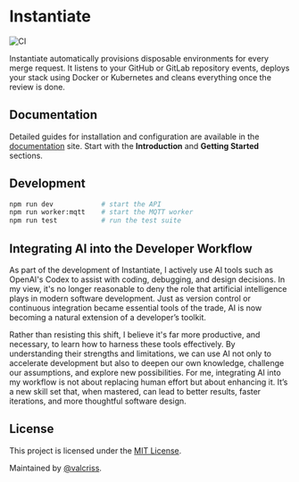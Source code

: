 # Instantiate

![CI](https://github.com/valcriss/Instantiate/actions/workflows/ci.yml/badge.svg)

Instantiate automatically provisions disposable environments for every merge request. It listens to your GitHub or GitLab repository events, deploys your stack using Docker or Kubernetes and cleans everything once the review is done.

## Documentation

Detailed guides for installation and configuration are available in the [documentation](https://valcriss.github.io/Instantiate/) site. Start with the **Introduction** and **Getting Started** sections.

## Development

```bash
npm run dev            # start the API
npm run worker:mqtt    # start the MQTT worker
npm run test           # run the test suite
```

## Integrating AI into the Developer Workflow

As part of the development of Instantiate, I actively use AI tools such as OpenAI's Codex to assist with coding, debugging, and design decisions. In my view, it's no longer reasonable to deny the role that artificial intelligence plays in modern software development. Just as version control or continuous integration became essential tools of the trade, AI is now becoming a natural extension of a developer’s toolkit.

Rather than resisting this shift, I believe it's far more productive, and necessary, to learn how to harness these tools effectively. By understanding their strengths and limitations, we can use AI not only to accelerate development but also to deepen our own knowledge, challenge our assumptions, and explore new possibilities. For me, integrating AI into my workflow is not about replacing human effort but about enhancing it. It’s a new skill set that, when mastered, can lead to better results, faster iterations, and more thoughtful software design.

## License

This project is licensed under the [MIT License](LICENSE).

Maintained by [@valcriss](https://github.com/valcriss).
